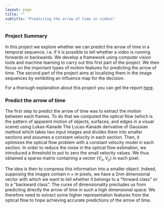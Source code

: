 ```yaml
---
layout: page
title: ""
subtitle: "Predicting the arrow of time in videos"
---
```


### Project Summary

In this project we explore whether we can predict the arrow of time in a temporal sequence, i.e. if it is possible to tell whether a video is running forwards or backwards. We develop a framework using computer vision tools and machine learning to carry out this first part of the project. We then focus on the important types of motion features for predicting the arrow of time. The second part of the project aims at localizing them in the image sequences by exhibiting an influence map for the decision.

For a thorough explanation about this project you can get the report [here](/pdf/Report_RecVis.pdf).

### Predict the arrow of time

The first step to predict the arrow of time was to extract the motion between each frames. To do that we computed the optical flow (which is the pattern of apparent motion of objects, surfaces, and edges in a visual scene) using Lukas-Kanade The Lucas-Kanade derivative of Gaussian method which takes two input images and divides them into smaller sections and assumes a constant velocity in each section. Then, it optimizes the optical flow problem with a constant velocity model in each section. In order to reduce the noise in the optical flow estimation, we introduced a threshold to put to zero the small velocity values. We thus obtained a sparse matrix containing a vector
$(V_x, V_y)$ in each pixel.

The idea is then to compress this information into a smaller object. Indeed, supposing the images contain  $n \times m$ pixels, we have a $2nm$ dimensional vector with which we want to tell whether it belongs to a "forward class" or to a "backward class". The curse of dimensionality precludes us from predicting directly the arrow of time in such a high dimensional space. We therefore need to extract some higher representation features from the optical flow to hope achieving accurate predictions of the arrow of time.
